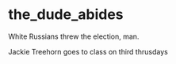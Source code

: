 # the_dude_abides
White Russians threw the election, man.

Jackie Treehorn goes to class on third thrusdays
